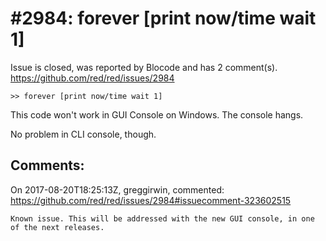 
#2984: forever [print now/time wait 1] 
================================================================================
Issue is closed, was reported by Blocode and has 2 comment(s).
<https://github.com/red/red/issues/2984>

```Red
>> forever [print now/time wait 1] 
```
This code won't work in GUI Console on Windows. The console hangs.

No problem in CLI console, though.


Comments:
--------------------------------------------------------------------------------

On 2017-08-20T18:25:13Z, greggirwin, commented:
<https://github.com/red/red/issues/2984#issuecomment-323602515>

    Known issue. This will be addressed with the new GUI console, in one of the next releases.

